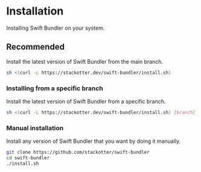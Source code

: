 # Installation

Installing Swift Bundler on your system.

## Recommended

Install the latest version of Swift Bundler from the main branch.

```sh
sh <(curl -L https://stackotter.dev/swift-bundler/install.sh)
```

### Installing from a specific branch

Install the latest version of Swift Bundler from a specific branch.

```sh
sh <(curl -L https://stackotter.dev/swift-bundler/install.sh) [branch]
```

### Manual installation

Install any version of Swift Bundler that you want by doing it manually.

```sh
git clone https://github.com/stackotter/swift-bundler
cd swift-bundler
./install.sh
```
